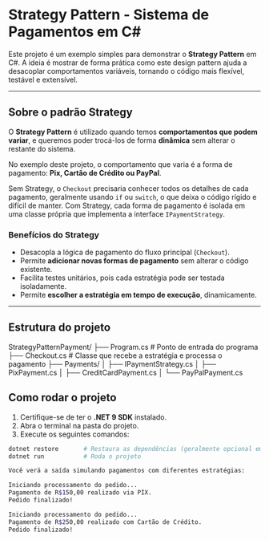 # Strategy Pattern - Sistema de Pagamentos em C#

Este projeto é um exemplo simples para demonstrar o **Strategy Pattern** em C#. A ideia é mostrar de forma prática como este design pattern ajuda a desacoplar comportamentos variáveis, tornando o código mais flexível, testável e extensível.

---

## Sobre o padrão Strategy

O **Strategy Pattern** é utilizado quando temos **comportamentos que podem variar**, e queremos poder trocá-los de forma **dinâmica** sem alterar o restante do sistema.  

No exemplo deste projeto, o comportamento que varia é a forma de pagamento: **Pix, Cartão de Crédito ou PayPal**.  

Sem Strategy, o `Checkout` precisaria conhecer todos os detalhes de cada pagamento, geralmente usando `if` ou `switch`, o que deixa o código rígido e difícil de manter. Com Strategy, cada forma de pagamento é isolada em uma classe própria que implementa a interface `IPaymentStrategy`.  

### Benefícios do Strategy

- Desacopla a lógica de pagamento do fluxo principal (`Checkout`).  
- Permite **adicionar novas formas de pagamento** sem alterar o código existente.  
- Facilita testes unitários, pois cada estratégia pode ser testada isoladamente.  
- Permite **escolher a estratégia em tempo de execução**, dinamicamente.

---

## Estrutura do projeto

StrategyPatternPayment/
├── Program.cs # Ponto de entrada do programa
├── Checkout.cs # Classe que recebe a estratégia e processa o pagamento
├── Payments/
│ ├── IPaymentStrategy.cs
│ ├── PixPayment.cs
│ ├── CreditCardPayment.cs
│ └── PayPalPayment.cs

## Como rodar o projeto

1. Certifique-se de ter o **.NET 9 SDK** instalado.  
2. Abra o terminal na pasta do projeto.  
3. Execute os seguintes comandos:

```bash
dotnet restore       # Restaura as dependências (geralmente opcional em projetos simples)
dotnet run           # Roda o projeto

Você verá a saída simulando pagamentos com diferentes estratégias:

Iniciando processamento do pedido...
Pagamento de R$150,00 realizado via PIX.
Pedido finalizado!

Iniciando processamento do pedido...
Pagamento de R$250,00 realizado com Cartão de Crédito.
Pedido finalizado!
